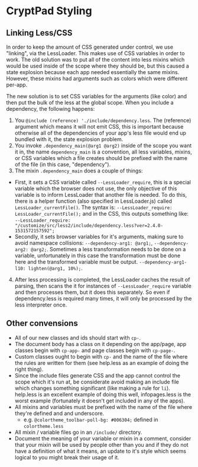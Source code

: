 <!--
SPDX-FileCopyrightText: 2023 XWiki CryptPad Team <contact@cryptpad.org> and contributors

SPDX-License-Identifier: AGPL-3.0-or-later
-->

# CryptPad Styling

## Linking Less/CSS

In order to keep the amount of CSS generated under control, we use "linking", via the LessLoader.
This makes use of CSS variables in order to work. The old solution was to put all of the content into less mixins
which would be used inside of the scope where they should be, but this caused a state explosion because each app needed
essentially the same mixins. However, these mixins had arguments such as colors which were different per-app.

The new solution is to set CSS variables for the arguments (like color) and then put the bulk of the less at the global
scope. When you include a dependency, the following happens:

1. You `@include (reference) './include/dependency.less`. The (reference) argument which means it will not emit CSS,
this is important because otherwise all of the dependencies of your app's less file would end up bundled with it, the
state explosion problem.
2. You invoke `.dependency_main(@arg1 @arg2)` inside of the scope you want it in, the name `dependency_main` is a
convention, all less variables, mixins, or CSS variables which a file creates should be prefixed with the name of the
file (in this case, "dependency").
3. The mixin `.dependency_main` does a couple of things:
  * First, it sets a CSS variable called `--LessLoader_require`, this is a special variable which the browser does not
  use, the only objective of this variable is to inform LessLoader that another file is needed. To do this, there is a
  helper function (also specified in LessLoader.js) called `LessLoader_currentFile()`. The syntax is:
  `--LessLoader_require: LessLoader_currentFile();` and in the CSS, this outputs something like:
  `--LessLoader_require: "/customize/src/less2/include/dependency.less?ver=2.4.0-1531572157592";`
  * Secondly, it sets browser variables for it's arguments, making sure to avoid namespace collisions:
  `--dependency-arg1: @arg1;`, `--dependency-arg2: @arg2;`. Sometimes a less transformation needs to be done on a
  variable, unfortunately in this case the transformation must be done here and the transformed variable must be output.
  `--dependency-arg1-l10: lighten(@arg1, 10%);`.
4. After less processing is completed, the LessLoader caches the result of parsing, then scans the it for instances of
`--LessLoader_require` variable and then processes them, but it does this separately. So even if dependency.less is
required many times, it will only be processed by the less interpreter once.

## Other convensions

* All of our new classes and ids should start with `cp-`.
* The document body has a class on it depending on the app/page, app classes begin with `cp-app-` and page classes begin
with `cp-page-`.
* Custom classes ought to begin with `cp-` and the name of the file where the rules are written for them (see help.less as
an example of doing the right thing).
* Since the include files generate CSS and the app cannot control the scope which it's run at, be considerate avoid
making an include file which changes something significant (like making a rule for `li`). help.less is an excellent example
of doing this well, infopages.less is the worst example (fortunately it doesn't get included in any of the apps).
* All mixins and variables must be prefixed with the name of the file where they're defined and and underscore.
  * e.g. `@colortheme_toolbar-poll-bg: #006304;` defined in `colortheme.less`
* All mixin / variable files go in an `/include/` directory.
* Document the meaning of your variable or mixin in a comment, consider that your mixin will be used by people other than you and if they do not have a definition of what it means, an update to it's style which seems logical to you might break their usage of it.